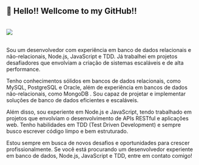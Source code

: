 ## 👋 Hello!! Wellcome to my GitHub!!
<br />
<div> 
<!--   <a href="https://www.youtube.com/channel/UC_-uuuZbY0AAt9CViNzvc-Q" target="_blank"><img src="https://img.shields.io/badge/YouTube-FF0000?style=for-the-badge&logo=youtube&logoColor=white" target="_blank"></a> -->
  <a href="https://bit.ly/MarceloLaurentinoLinkedIn" target="_blank"><img src="https://img.shields.io/badge/-LinkedIn-%230077B5?style=for-the-badge&logo=linkedin&logoColor=white" target="_blank"></a> 
<!--  	<a href="https://www.twitch.tv/rafaballerinii" target="_blank"><img src="https://img.shields.io/badge/Twitch-9146FF?style=for-the-badge&logo=twitch&logoColor=white" target="_blank"></a> -->
  
  
</div>

<br />

<p>
  Sou um desenvolvedor com experiência em banco de dados relacionais e não-relacionais, Node.js, JavaScript e TDD. Já trabalhei em projetos desafiadores que envolviam a criação de sistemas escaláveis e de alta performance.

Tenho conhecimentos sólidos em bancos de dados relacionais, como MySQL, PostgreSQL e Oracle, além de experiência em bancos de dados não-relacionais, como MongoDB . Sou capaz de projetar e implementar soluções de banco de dados eficientes e escaláveis.

Além disso, sou experiente em Node.js e JavaScript, tendo trabalhado em projetos que envolviam o desenvolvimento de APIs RESTful e aplicações web. Tenho habilidades em TDD (Test Driven Development) e sempre busco escrever código limpo e bem estruturado.

Estou sempre em busca de novos desafios e oportunidades para crescer profissionalmente. Se você está procurando um desenvolvedor experiente em banco de dados, Node.js, JavaScript e TDD, entre em contato comigo!
</p>
<br />
